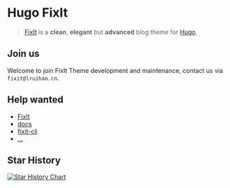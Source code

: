 # Hugo FixIt

> [FixIt](https://github.com/hugo-fixit/FixIt) is a **clean**, **elegant** but **advanced** blog theme for [Hugo](https://gohugo.io/).

## Join us

Welcome to join FixIt Theme development and maintenance, contact us via `fixit@lruihao.cn`.

## Help wanted

- [FixIt](https://github.com/hugo-fixit/FixIt)
- [docs](https://github.com/hugo-fixit/docs)
- [fixit-cli](https://github.com/hugo-fixit/fixit-cli)
- [...](https://github.com/orgs/hugo-fixit/repositories)

## Star History

[![Star History Chart](https://api.star-history.com/svg?repos=hugo-fixit/FixIt,hugo-fixit/fixit-cli,hugo-fixit/docs,hugo-fixit/hugo-fixit-blog-git,hugo-fixit/hugo-fixit-blog-go&type=Date)](https://star-history.com/#hugo-fixit/FixIt&hugo-fixit/fixit-cli&hugo-fixit/docs&hugo-fixit/hugo-fixit-blog-git&hugo-fixit/hugo-fixit-blog-go&Date)

